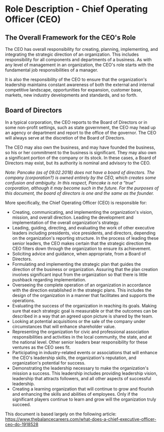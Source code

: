 # Role Description - Chief Operating Officer (CEO) 

## The Overall Framework for the CEO's Role
The CEO has overall responsibility for creating, planning, implementing, and integrating the strategic direction of an organization. This includes responsibility for all components and departments of a business.  As with any level of management in an organization, the CEO's role starts with the fundamental job responsibilities of a manager.

It is also the responsibility of the CEO to ensure that the organization's leadership maintains constant awareness of both the external and internal competitive landscape, opportunities for expansion, customer base, markets, new industry developments and standards, and so forth.

## Board of Directors
In a typical corporation, the CEO reports to the Board of Directors or in some non-profit settings, such as state government, the CEO may head up an agency or department and report to the office of the governor. The CEO will always serve at the discretion of the Board of Directors.

The CEO may also own the business, and may have founded the business, so his or her commitment to the business is significant. They may also own a significant portion of the company or its stock. In these cases, a Board of Directors may exist, but its authority is nominal and advisory to the CEO.

*Note: Pancake (as of 09.02.2018) does not have a board of directors. The company (corporation?) is owned entirely by the CEO, which creates some confusion and ambiguity. In this respect, Pancake is not a “true” corporation, although it may become such in the future. For the purposes of this document, the board of directors is one and the same as the founder.*

More specifically, the Chief Operating Officer (CEO) is responsible for:

- Creating, communicating, and implementing the organization's vision, mission, and overall direction. Leading the development and implementation of the overall organization's strategy.
- Leading, guiding, directing, and evaluating the work of other executive leaders including presidents, vice presidents, and directors, depending on the organization's reporting structure. In the process of leading these senior leaders, the CEO makes certain that the strategic direction the CEO filters down through the organization to ensure its achievement.
- Soliciting advice and guidance, when appropriate, from a Board of Directors.
- Formulating and implementing the strategic plan that guides the direction of the business or organization. Assuring that the plan creation involves significant input from the organization so that there is little pushback regarding implementation.
- Overseeing the complete operation of an organization in accordance with the direction established in the strategic plans. This includes the design of the organization in a manner that facilitates and supports the operations.
- Evaluating the success of the organization in reaching its goals. Making sure that each strategic goal is measurable or that the outcomes can be described in a way that an agreed upon picture is shared by the team.
- Looking at potential acquisitions or the sale of the company under circumstances that will enhance shareholder value.
- Representing the organization for civic and professional association responsibilities and activities in the local community, the state, and at the national level. Other senior leaders bear responsibility for these ventures as the CEO sees fit.
- Participating in industry-related events or associations that will enhance the CEO's leadership skills, the organization's reputation, and organization's potential for success.  
- Demonstrating the leadership necessary to make the organization's mission a success. This leadership includes providing leadership vision, leadership that attracts followers, and all other aspects of successful leadership.
- Creating a learning organization that will continue to grow and flourish and enhancing the skills and abilities of employees. Only if the significant players continue to learn and grow will the organization truly succeed.

  
This document is based largely on the following article:
https://www.thebalancecareers.com/what-does-a-chief-executive-officer-ceo-do-1918528